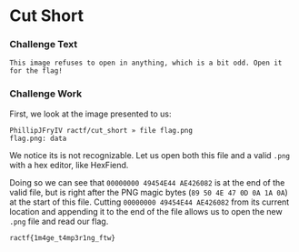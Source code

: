 # Cut Short

### Challenge Text

```
This image refuses to open in anything, which is a bit odd. Open it for the flag!
```

### Challenge Work

First, we look at the image presented to us:

```
PhillipJFryIV ractf/cut_short » file flag.png
flag.png: data
```

We notice its is not recognizable. Let us open both this file and a valid `.png` with a hex editor, like HexFiend.

Doing so we can see that `00000000 49454E44 AE426082` is at the end of the valid file, but is right after the PNG magic bytes (`89 50 4E 47 0D 0A 1A 0A`) at the start of this file. Cutting `00000000 49454E44 AE426082` from its current location and appending it to the end of the file allows us to open the new `.png` file and read our flag.

`ractf{1m4ge_t4mp3r1ng_ftw}`